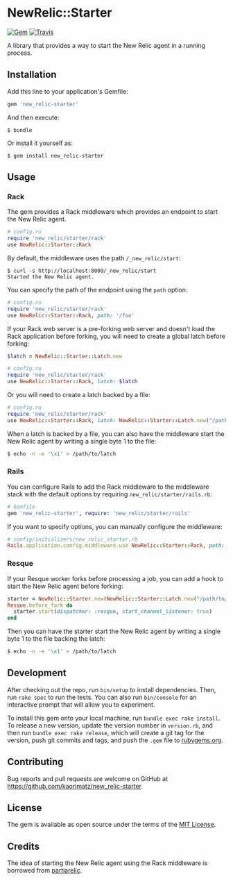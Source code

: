 # NewRelic::Starter

[![Gem](https://img.shields.io/gem/v/new_relic-starter.svg?style=flat-square)](https://rubygems.org/gems/new_relic-starter)
[![Travis](https://img.shields.io/travis/kaorimatz/new_relic-starter.svg?style=flat-square)](https://travis-ci.org/kaorimatz/new_relic-starter)

A library that provides a way to start the New Relic agent in a running process.

## Installation

Add this line to your application's Gemfile:

```ruby
gem 'new_relic-starter'
```

And then execute:

    $ bundle

Or install it yourself as:

    $ gem install new_relic-starter

## Usage

### Rack

The gem provides a Rack middleware which provides an endpoint to start the New Relic agent.

```ruby
# config.ru
require 'new_relic/starter/rack'
use NewRelic::Starter::Rack
```

By default, the middleware uses the path `/_new_relic/start`:

```
$ curl -s http://localhost:8080/_new_relic/start
Started the New Relic agent.
```

You can specify the path of the endpoint using the `path` option:

```ruby
# config.ru
require 'new_relic/starter/rack'
use NewRelic::Starter::Rack, path: '/foo'
```

If your Rack web server is a pre-forking web server and doesn't load the Rack application before forking, you will need to create a global latch before forking:

```ruby
$latch = NewRelic::Starter::Latch.new

# config.ru
require 'new_relic/starter/rack'
use NewRelic::Starter::Rack, latch: $latch
```

Or you will need to create a latch backed by a file:

```ruby
# config.ru
require 'new_relic/starter/rack'
use NewRelic::Starter::Rack, latch: NewRelic::Starter::Latch.new("/path/to/latch")
```

When a latch is backed by a file, you can also have the middleware start the New Relic agent by writing a single byte 1 to the file:

```sh
$ echo -n -e '\x1' > /path/to/latch
```

### Rails

You can configure Rails to add the Rack middleware to the middleware stack with the default options by requiring `new_relic/starter/rails.rb`:

```ruby
# Gemfile
gem 'new_relic-starter', require: 'new_relic/starter/rails'
```

If you want to specify options, you can manually configure the middleware:

```ruby
# config/initializers/new_relic_starter.rb
Rails.application.config.middleware.use NewRelic::Starter::Rack, path: '/foo'
```

### Resque

If your Resque worker forks before processing a job, you can add a hook to start the New Relic agent before forking:

```ruby
starter = NewRelic::Starter.new(NewRelic::Starter::Latch.new("/path/to/latch"))
Resque.before_fork do
  starter.start(dispatcher: :resque, start_channel_listener: true)
end
```

Then you can have the starter start the New Relic agent by writing a single byte 1 to the file backing the latch:

```sh
$ echo -n -e '\x1' > /path/to/latch
```

## Development

After checking out the repo, run `bin/setup` to install dependencies. Then, run `rake spec` to run the tests. You can also run `bin/console` for an interactive prompt that will allow you to experiment.

To install this gem onto your local machine, run `bundle exec rake install`. To release a new version, update the version number in `version.rb`, and then run `bundle exec rake release`, which will create a git tag for the version, push git commits and tags, and push the `.gem` file to [rubygems.org](https://rubygems.org).

## Contributing

Bug reports and pull requests are welcome on GitHub at https://github.com/kaorimatz/new_relic-starter.

## License

The gem is available as open source under the terms of the [MIT License](https://opensource.org/licenses/MIT).

## Credits

The idea of starting the New Relic agent using the Rack middleware is borrowed from [partiarelic](https://github.com/wata-gh/partiarelic).
